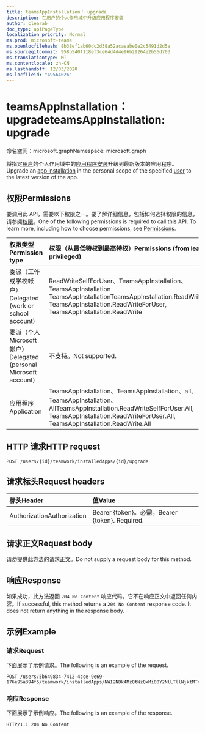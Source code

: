 ```yaml
---
title: teamsAppInstallation： upgrade
description: 在用户的个人作用域中升级应用程序安装
author: clearab
doc_type: apiPageType
localization_priority: Normal
ms.prod: microsoft-teams
ms.openlocfilehash: 8b38ef1ab60dc2d38a52acaeabe0e2c5491d2d5a
ms.sourcegitcommit: 958b540f118ef3ce64d4d4e96b29264e2b56d703
ms.translationtype: MT
ms.contentlocale: zh-CN
ms.lasthandoff: 12/03/2020
ms.locfileid: "49564026"
---
```

# <a name="teamsappinstallation-upgrade"></a><span data-ttu-id="174e6-103">teamsAppInstallation： upgrade</span><span class="sxs-lookup"><span data-stu-id="174e6-103">teamsAppInstallation: upgrade</span></span>

<span data-ttu-id="174e6-104">命名空间：microsoft.graph</span><span class="sxs-lookup"><span data-stu-id="174e6-104">Namespace: microsoft.graph</span></span>

<span data-ttu-id="174e6-105">将指定[用户](../resources/user.md)的个人作用域中的[应用程序安装](../resources/teamsappinstallation.md)升级到最新版本的应用程序。</span><span class="sxs-lookup"><span data-stu-id="174e6-105">Upgrade an [app installation](../resources/teamsappinstallation.md) in the personal scope of the specified [user](../resources/user.md) to the latest version of the app.</span></span>

## <a name="permissions"></a><span data-ttu-id="174e6-106">权限</span><span class="sxs-lookup"><span data-stu-id="174e6-106">Permissions</span></span>

<span data-ttu-id="174e6-p101">要调用此 API，需要以下权限之一。要了解详细信息，包括如何选择权限的信息，请参阅[权限](/graph/permissions-reference)。</span><span class="sxs-lookup"><span data-stu-id="174e6-p101">One of the following permissions is required to call this API. To learn more, including how to choose permissions, see [Permissions](/graph/permissions-reference).</span></span>

|<span data-ttu-id="174e6-109">权限类型</span><span class="sxs-lookup"><span data-stu-id="174e6-109">Permission type</span></span>      | <span data-ttu-id="174e6-110">权限（从最低特权到最高特权）</span><span class="sxs-lookup"><span data-stu-id="174e6-110">Permissions (from least to most privileged)</span></span>              |
|:--------------------|:---------------------------------------------------------|
|<span data-ttu-id="174e6-111">委派（工作或学校帐户）</span><span class="sxs-lookup"><span data-stu-id="174e6-111">Delegated (work or school account)</span></span> | <span data-ttu-id="174e6-112">ReadWriteSelfForUser、TeamsAppInstallation、TeamsAppInstallation TeamsAppInstallation</span><span class="sxs-lookup"><span data-stu-id="174e6-112">TeamsAppInstallation.ReadWriteSelfForUser, TeamsAppInstallation.ReadWriteForUser, TeamsAppInstallation.ReadWrite</span></span> |
|<span data-ttu-id="174e6-113">委派（个人 Microsoft 帐户）</span><span class="sxs-lookup"><span data-stu-id="174e6-113">Delegated (personal Microsoft account)</span></span> | <span data-ttu-id="174e6-114">不支持。</span><span class="sxs-lookup"><span data-stu-id="174e6-114">Not supported.</span></span>    |
|<span data-ttu-id="174e6-115">应用程序</span><span class="sxs-lookup"><span data-stu-id="174e6-115">Application</span></span> | <span data-ttu-id="174e6-116">TeamsAppInstallation、TeamsAppInstallation、all、TeamsAppInstallation、All</span><span class="sxs-lookup"><span data-stu-id="174e6-116">TeamsAppInstallation.ReadWriteSelfForUser.All, TeamsAppInstallation.ReadWriteForUser.All, TeamsAppInstallation.ReadWrite.All</span></span> |

## <a name="http-request"></a><span data-ttu-id="174e6-117">HTTP 请求</span><span class="sxs-lookup"><span data-stu-id="174e6-117">HTTP request</span></span>
<!-- { "blockType": "ignored" } -->
```http
POST /users/{id}/teamwork/installedApps/{id}/upgrade
```

## <a name="request-headers"></a><span data-ttu-id="174e6-118">请求标头</span><span class="sxs-lookup"><span data-stu-id="174e6-118">Request headers</span></span>

| <span data-ttu-id="174e6-119">标头</span><span class="sxs-lookup"><span data-stu-id="174e6-119">Header</span></span>       | <span data-ttu-id="174e6-120">值</span><span class="sxs-lookup"><span data-stu-id="174e6-120">Value</span></span> |
|:---------------|:--------|
| <span data-ttu-id="174e6-121">Authorization</span><span class="sxs-lookup"><span data-stu-id="174e6-121">Authorization</span></span>  | <span data-ttu-id="174e6-p102">Bearer {token}。必需。</span><span class="sxs-lookup"><span data-stu-id="174e6-p102">Bearer {token}. Required.</span></span>  |

## <a name="request-body"></a><span data-ttu-id="174e6-124">请求正文</span><span class="sxs-lookup"><span data-stu-id="174e6-124">Request body</span></span>

<span data-ttu-id="174e6-125">请勿提供此方法的请求正文。</span><span class="sxs-lookup"><span data-stu-id="174e6-125">Do not supply a request body for this method.</span></span>

## <a name="response"></a><span data-ttu-id="174e6-126">响应</span><span class="sxs-lookup"><span data-stu-id="174e6-126">Response</span></span>

<span data-ttu-id="174e6-p103">如果成功，此方法返回 `204 No Content` 响应代码。它不在响应正文中返回任何内容。</span><span class="sxs-lookup"><span data-stu-id="174e6-p103">If successful, this method returns a `204 No Content` response code. It does not return anything in the response body.</span></span>

## <a name="example"></a><span data-ttu-id="174e6-129">示例</span><span class="sxs-lookup"><span data-stu-id="174e6-129">Example</span></span>

### <a name="request"></a><span data-ttu-id="174e6-130">请求</span><span class="sxs-lookup"><span data-stu-id="174e6-130">Request</span></span>

<span data-ttu-id="174e6-131">下面展示了示例请求。</span><span class="sxs-lookup"><span data-stu-id="174e6-131">The following is an example of the request.</span></span>


<!-- {
  "blockType": "request",
  "name": "user_upgrade_teamsApp"
}-->

```http
POST /users/5b649834-7412-4cce-9e69-176e95a394f5/teamwork/installedApps/NWI2NDk4MzQtNzQxMi00Y2NlLTllNjktMTc2ZTk1YTM5NGY1IyNhNmI2MzM2NS0zMWE0LTRmNDMtOTJlYy03MTBiNzE1NTdhZjk/upgrade
```

### <a name="response"></a><span data-ttu-id="174e6-132">响应</span><span class="sxs-lookup"><span data-stu-id="174e6-132">Response</span></span>

<span data-ttu-id="174e6-133">下面展示了示例响应。</span><span class="sxs-lookup"><span data-stu-id="174e6-133">The following is an example of the response.</span></span>

<!-- {
  "blockType": "response",
  "name": "user_upgrade_teamsApp",
  "truncated": true
} -->

```http
HTTP/1.1 204 No Content
```

<!-- uuid: 8fcb5dbc-d5aa-4681-8e31-b001d5168d79
2015-10-25 14:57:30 UTC -->
<!--
{
  "type": "#page.annotation",
  "description": "Upgrade teamsApp for user",
  "keywords": "",
  "section": "documentation",
  "tocPath": "",
  "suppressions": []
}
-->
